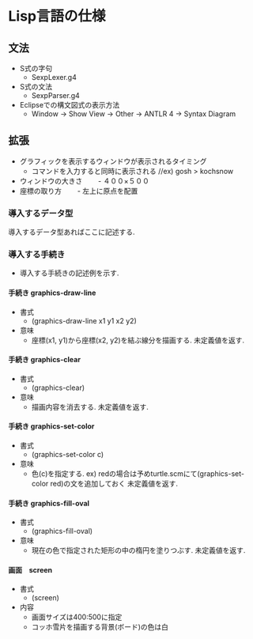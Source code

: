 # Lisp言語の仕様

## 文法
- S式の字句
	- SexpLexer.g4
- S式の文法
	- SexpParser.g4
- Eclipseでの構文図式の表示方法
	- Window -> Show View -> Other -> ANTLR 4 -> Syntax Diagram

## 拡張

- グラフィックを表示するウィンドウが表示されるタイミング
    - コマンドを入力すると同時に表示される //ex) gosh > kochsnow
- ウィンドウの大きさ
　　- ４００×５００
- 座標の取り方
　　- 左上に原点を配置

### 導入するデータ型

導入するデータ型あればここに記述する.

### 導入する手続き

- 導入する手続きの記述例を示す.

#### 手続き graphics-draw-line
- 書式
	- (graphics-draw-line x1 y1 x2 y2)
- 意味 
	- 座標(x1, y1)から座標(x2, y2)を結ぶ線分を描画する. 未定義値を返す.
	
#### 手続き graphics-clear
- 書式
	-  (graphics-clear)
- 意味
	-  描画内容を消去する. 未定義値を返す.

#### 手続き graphics-set-color
- 書式
	-  (graphics-set-color c)
- 意味
	-  色(c)を指定する. ex) redの場合は予めturtle.scmにて(graphics-set-color red)の文を追加しておく
	   未定義値を返す.

#### 手続き graphics-fill-oval
- 書式
	-  (graphics-fill-oval)
- 意味
	-  現在の色で指定された矩形の中の楕円を塗りつぶす. 未定義値を返す.

#### 画面　screen
- 書式
	- (screen)
- 内容
	- 画面サイズは400:500に指定
	- コッホ雪片を描画する背景(ボード)の色は白
